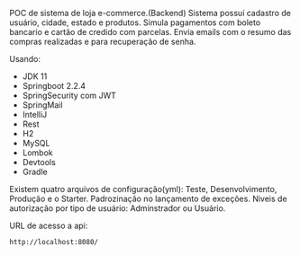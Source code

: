 POC de sistema de loja e-commerce.(Backend)
Sistema possuí cadastro de usuário, cidade, estado e produtos.
Simula pagamentos com boleto bancario e cartão de credido com parcelas.
Envia emails com o resumo das compras realizadas e para recuperação de senha.


Usando:

* JDK 11
* Springboot 2.2.4
* SpringSecurity com JWT
* SpringMail
* IntelliJ
* Rest
* H2
* MySQL
* Lombok
* Devtools
* Gradle

Existem quatro arquivos de configuração(yml): Teste, Desenvolvimento, Produção e o Starter.
Padrozinação no lançamento de exceções.
Niveis de autorização por tipo de usuário: Adminstrador ou Usuário.

URL de acesso a api:

```http://localhost:8080/```
